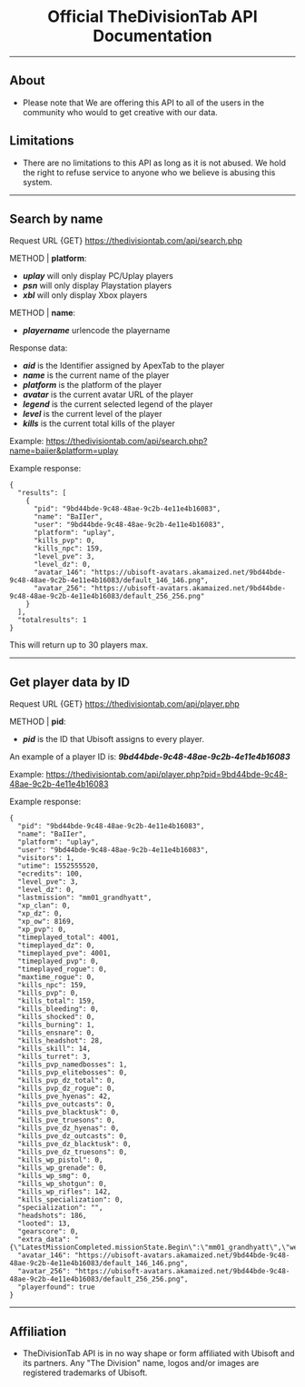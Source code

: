 <p align="center">
  <h1 align="center">Official TheDivisionTab API Documentation</h3>
</p>

<hr>

## About
- Please note that We are offering this API to all of the users in the community who would to get creative with our data.

## Limitations
- There are no limitations to this API as long as it is not abused. We hold the right to refuse service to anyone who we believe is abusing this system.

<hr>

## Search by name

Request URL {GET} https://thedivisiontab.com/api/search.php


METHOD | **platform**:

- <i>**uplay**</i> will only display PC/Uplay players<br>
- <i>**psn**</i> will only display Playstation players<br>
- <i>**xbl**</i> will only display Xbox players<br>

METHOD | **name**:

- <i>**playername**</i> urlencode the playername<br>

Response data:

- <i>**aid**</i> is the Identifier assigned by ApexTab to the player<br>
- <i>**name**</i> is the current name of the player<br>
- <i>**platform**</i> is the platform of the player<br>
- <i>**avatar**</i> is the current avatar URL of the player<br>
- <i>**legend**</i> is the current selected legend of the player<br>
- <i>**level**</i> is the current level of the player<br>
- <i>**kills**</i> is the current total kills of the player<br>

Example: https://thedivisiontab.com/api/search.php?name=baiier&platform=uplay

Example response:
```
{
  "results": [
    {
      "pid": "9bd44bde-9c48-48ae-9c2b-4e11e4b16083",
      "name": "BaIIer",
      "user": "9bd44bde-9c48-48ae-9c2b-4e11e4b16083",
      "platform": "uplay",
      "kills_pvp": 0,
      "kills_npc": 159,
      "level_pve": 3,
      "level_dz": 0,
      "avatar_146": "https://ubisoft-avatars.akamaized.net/9bd44bde-9c48-48ae-9c2b-4e11e4b16083/default_146_146.png",
      "avatar_256": "https://ubisoft-avatars.akamaized.net/9bd44bde-9c48-48ae-9c2b-4e11e4b16083/default_256_256.png"
    }
  ],
  "totalresults": 1
}
```
This will return up to 30 players max.
<hr>

## Get player data by ID

Request URL {GET} https://thedivisiontab.com/api/player.php

METHOD | **pid**:

- <i>**pid**</i> is the ID that Ubisoft assigns to every player.<br>

An example of a player ID is: <i>**9bd44bde-9c48-48ae-9c2b-4e11e4b16083**</i>

Example: https://thedivisiontab.com/api/player.php?pid=9bd44bde-9c48-48ae-9c2b-4e11e4b16083

Example response: 
```
{
  "pid": "9bd44bde-9c48-48ae-9c2b-4e11e4b16083",
  "name": "BaIIer",
  "platform": "uplay",
  "user": "9bd44bde-9c48-48ae-9c2b-4e11e4b16083",
  "visitors": 1,
  "utime": 1552555520,
  "ecredits": 100,
  "level_pve": 3,
  "level_dz": 0,
  "lastmission": "mm01_grandhyatt",
  "xp_clan": 0,
  "xp_dz": 0,
  "xp_ow": 8169,
  "xp_pvp": 0,
  "timeplayed_total": 4001,
  "timeplayed_dz": 0,
  "timeplayed_pve": 4001,
  "timeplayed_pvp": 0,
  "timeplayed_rogue": 0,
  "maxtime_rogue": 0,
  "kills_npc": 159,
  "kills_pvp": 0,
  "kills_total": 159,
  "kills_bleeding": 0,
  "kills_shocked": 0,
  "kills_burning": 1,
  "kills_ensnare": 0,
  "kills_headshot": 28,
  "kills_skill": 14,
  "kills_turret": 3,
  "kills_pvp_namedbosses": 1,
  "kills_pvp_elitebosses": 0,
  "kills_pvp_dz_total": 0,
  "kills_pvp_dz_rogue": 0,
  "kills_pve_hyenas": 42,
  "kills_pve_outcasts": 0,
  "kills_pve_blacktusk": 0,
  "kills_pve_truesons": 0,
  "kills_pve_dz_hyenas": 0,
  "kills_pve_dz_outcasts": 0,
  "kills_pve_dz_blacktusk": 0,
  "kills_pve_dz_truesons": 0,
  "kills_wp_pistol": 0,
  "kills_wp_grenade": 0,
  "kills_wp_smg": 0,
  "kills_wp_shotgun": 0,
  "kills_wp_rifles": 142,
  "kills_specialization": 0,
  "specialization": "",
  "headshots": 186,
  "looted": 13,
  "gearscore": 0,
  "extra_data": "{\"LatestMissionCompleted.missionState.Begin\":\"mm01_grandhyatt\",\"weaponFamilyKills.weaponFamily.MountedWeapon\":\"3\",\"weaponNameKills.weaponName.player_grenade_landing\":\"8\"}",
  "avatar_146": "https://ubisoft-avatars.akamaized.net/9bd44bde-9c48-48ae-9c2b-4e11e4b16083/default_146_146.png",
  "avatar_256": "https://ubisoft-avatars.akamaized.net/9bd44bde-9c48-48ae-9c2b-4e11e4b16083/default_256_256.png",
  "playerfound": true
}
```

<hr>

## Affiliation
- TheDivisionTab API is in no way shape or form affiliated with Ubisoft and its partners. Any "The Division" name, logos and/or images are registered trademarks of Ubisoft.
